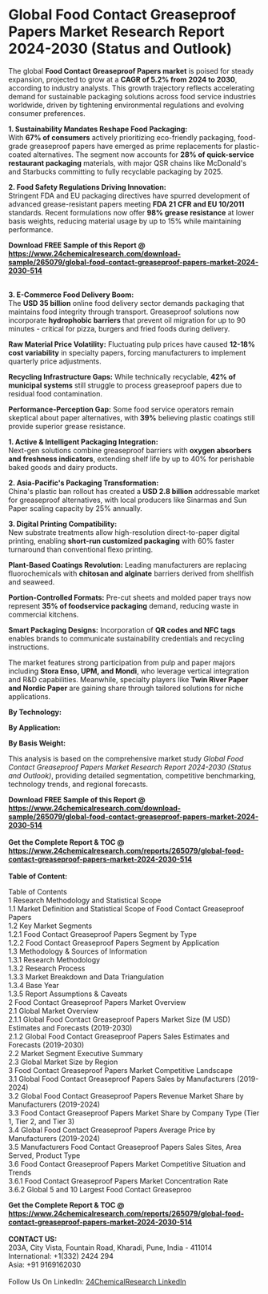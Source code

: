 <h1>Global Food Contact Greaseproof Papers Market Research Report 2024-2030 (Status and Outlook)</h1><p>The global <strong>Food Contact Greaseproof Papers market</strong> is poised for steady expansion, projected to grow at a <strong>CAGR of 5.2% from 2024 to 2030</strong>, according to industry analysts. This growth trajectory reflects accelerating demand for sustainable packaging solutions across food service industries worldwide, driven by tightening environmental regulations and evolving consumer preferences.</p><p><strong>1. Sustainability Mandates Reshape Food Packaging:</strong><br>
With <strong>67% of consumers</strong> actively prioritizing eco-friendly packaging, food-grade greaseproof papers have emerged as prime replacements for plastic-coated alternatives. The segment now accounts for <strong>28% of quick-service restaurant packaging</strong> materials, with major QSR chains like McDonald's and Starbucks committing to fully recyclable packaging by 2025.</p><p><strong>2. Food Safety Regulations Driving Innovation:</strong><br>
Stringent FDA and EU packaging directives have spurred development of advanced grease-resistant papers meeting <strong>FDA 21 CFR and EU 10/2011</strong> standards. Recent formulations now offer <strong>98% grease resistance</strong> at lower basis weights, reducing material usage by up to 15% while maintaining performance.</p><div><b>Download FREE Sample of this Report @ 
            <a href="https://www.24chemicalresearch.com/download-sample/265079/global-food-contact-greaseproof-papers-market-2024-2030-514">
            https://www.24chemicalresearch.com/download-sample/265079/global-food-contact-greaseproof-papers-market-2024-2030-514</a></b></div><br><p><strong>3. E-Commerce Food Delivery Boom:</strong><br>
The <strong>USD 35 billion</strong> online food delivery sector demands packaging that maintains food integrity through transport. Greaseproof solutions now incorporate <strong>hydrophobic barriers</strong> that prevent oil migration for up to 90 minutes - critical for pizza, burgers and fried foods during delivery.</p><p><strong>Raw Material Price Volatility:</strong> Fluctuating pulp prices have caused <strong>12-18% cost variability</strong> in specialty papers, forcing manufacturers to implement quarterly price adjustments.</p><p><strong>Recycling Infrastructure Gaps:</strong> While technically recyclable, <strong>42% of municipal systems</strong> still struggle to process greaseproof papers due to residual food contamination.</p><p><strong>Performance-Perception Gap:</strong> Some food service operators remain skeptical about paper alternatives, with <strong>39%</strong> believing plastic coatings still provide superior grease resistance.</p><p><strong>1. Active &amp; Intelligent Packaging Integration:</strong><br>
Next-gen solutions combine greaseproof barriers with <strong>oxygen absorbers and freshness indicators</strong>, extending shelf life by up to 40% for perishable baked goods and dairy products.</p><p><strong>2. Asia-Pacific's Packaging Transformation:</strong><br>
China's plastic ban rollout has created a <strong>USD 2.8 billion</strong> addressable market for greaseproof alternatives, with local producers like Sinarmas and Sun Paper scaling capacity by 25% annually.</p><p><strong>3. Digital Printing Compatibility:</strong><br>
New substrate treatments allow high-resolution direct-to-paper digital printing, enabling <strong>short-run customized packaging</strong> with 60% faster turnaround than conventional flexo printing.</p><p><strong>Plant-Based Coatings Revolution:</strong> Leading manufacturers are replacing fluorochemicals with <strong>chitosan and alginate</strong> barriers derived from shellfish and seaweed.</p><p><strong>Portion-Controlled Formats:</strong> Pre-cut sheets and molded paper trays now represent <strong>35% of foodservice packaging</strong> demand, reducing waste in commercial kitchens.</p><p><strong>Smart Packaging Designs:</strong> Incorporation of <strong>QR codes and NFC tags</strong> enables brands to communicate sustainability credentials and recycling instructions.</p><p>The market features strong participation from pulp and paper majors including <strong>Stora Enso, UPM, and Mondi</strong>, who leverage vertical integration and R&amp;D capabilities. Meanwhile, specialty players like <strong>Twin River Paper and Nordic Paper</strong> are gaining share through tailored solutions for niche applications.</p><p><strong>By Technology:</strong></p><p><strong>By Application:</strong></p><p><strong>By Basis Weight:</strong></p><p>This analysis is based on the comprehensive market study <em>Global Food Contact Greaseproof Papers Market Research Report 2024-2030 (Status and Outlook)</em>, providing detailed segmentation, competitive benchmarking, technology trends, and regional forecasts.</p><div><b>Download FREE Sample of this Report @ 
            <a href="https://www.24chemicalresearch.com/download-sample/265079/global-food-contact-greaseproof-papers-market-2024-2030-514">
            https://www.24chemicalresearch.com/download-sample/265079/global-food-contact-greaseproof-papers-market-2024-2030-514</a></b></div><br><div><b>Get the Complete Report & TOC @ 
            <a href="https://www.24chemicalresearch.com/reports/265079/global-food-contact-greaseproof-papers-market-2024-2030-514">
            https://www.24chemicalresearch.com/reports/265079/global-food-contact-greaseproof-papers-market-2024-2030-514</a></b></div><br>
            <b>Table of Content:</b><p>Table of Contents<br />
1 Research Methodology and Statistical Scope<br />
1.1 Market Definition and Statistical Scope of Food Contact Greaseproof Papers<br />
1.2 Key Market Segments<br />
1.2.1 Food Contact Greaseproof Papers Segment by Type<br />
1.2.2 Food Contact Greaseproof Papers Segment by Application<br />
1.3 Methodology & Sources of Information<br />
1.3.1 Research Methodology<br />
1.3.2 Research Process<br />
1.3.3 Market Breakdown and Data Triangulation<br />
1.3.4 Base Year<br />
1.3.5 Report Assumptions & Caveats<br />
2 Food Contact Greaseproof Papers Market Overview<br />
2.1 Global Market Overview<br />
2.1.1 Global Food Contact Greaseproof Papers Market Size (M USD) Estimates and Forecasts (2019-2030)<br />
2.1.2 Global Food Contact Greaseproof Papers Sales Estimates and Forecasts (2019-2030)<br />
2.2 Market Segment Executive Summary<br />
2.3 Global Market Size by Region<br />
3 Food Contact Greaseproof Papers Market Competitive Landscape<br />
3.1 Global Food Contact Greaseproof Papers Sales by Manufacturers (2019-2024)<br />
3.2 Global Food Contact Greaseproof Papers Revenue Market Share by Manufacturers (2019-2024)<br />
3.3 Food Contact Greaseproof Papers Market Share by Company Type (Tier 1, Tier 2, and Tier 3)<br />
3.4 Global Food Contact Greaseproof Papers Average Price by Manufacturers (2019-2024)<br />
3.5 Manufacturers Food Contact Greaseproof Papers Sales Sites, Area Served, Product Type<br />
3.6 Food Contact Greaseproof Papers Market Competitive Situation and Trends<br />
3.6.1 Food Contact Greaseproof Papers Market Concentration Rate<br />
3.6.2 Global 5 and 10 Largest Food Contact Greaseproo</p><div><b>Get the Complete Report & TOC @ 
            <a href="https://www.24chemicalresearch.com/reports/265079/global-food-contact-greaseproof-papers-market-2024-2030-514">
            https://www.24chemicalresearch.com/reports/265079/global-food-contact-greaseproof-papers-market-2024-2030-514</a></b></div><br><b>CONTACT US:</b><br>
            203A, City Vista, Fountain Road, Kharadi, Pune, India - 411014<br>
            International: +1(332) 2424 294<br>
            Asia: +91 9169162030 <br><br>
            Follow Us On LinkedIn: <a href="https://www.linkedin.com/company/24chemicalresearch/">24ChemicalResearch LinkedIn</a>
